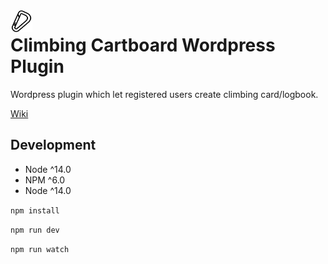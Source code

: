 <img src="resources/assets/images/logo.png" align="left" height="35" style="padding: 0 10px 0 0"/>

# Climbing Cartboard Wordpress Plugin

Wordpress plugin which let registered users create climbing card/logbook.

[Wiki](https://github.com/gardelin/climbing-card/wiki)

## Development
-   Node ^14.0
-   NPM ^6.0
-   Node ^14.0

`npm install`

`npm run dev`

`npm run watch`
